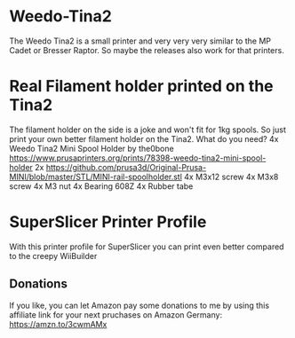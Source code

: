 # Weedo-Tina2
The Weedo Tina2 is a small printer and very very very similar to the MP Cadet or Bresser Raptor. So maybe the releases also work for that printers.

# Real Filament holder printed on the Tina2
The filament holder on the side is a joke and won't fit for 1kg spools.
So just print your own better filament holder on the Tina2.
What do you need?
4x Weedo Tina2 Mini Spool Holder by the0bone https://www.prusaprinters.org/prints/78398-weedo-tina2-mini-spool-holder
2x https://github.com/prusa3d/Original-Prusa-MINI/blob/master/STL/MINI-rail-spoolholder.stl
4x M3x12 screw
4x M3x8 screw
4x M3 nut
4x Bearing 608Z
4x Rubber tabe

# SuperSlicer Printer Profile
With this printer profile for SuperSlicer you can print even better compared to the creepy WiiBuilder

## Donations
If you like, you can let Amazon pay some donations to me by using this affiliate link for your next pruchases on Amazon Germany: https://amzn.to/3cwmAMx
